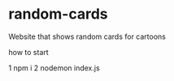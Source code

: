 # random-cards
Website that shows random cards for cartoons

how to start

1 npm i
2 nodemon index.js
